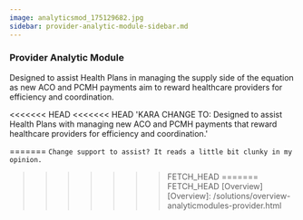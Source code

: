 ```yaml
---
image: analyticsmod_175129682.jpg
sidebar: provider-analytic-module-sidebar.md
---
```


### Provider Analytic Module

Designed to assist Health Plans in managing the supply side of the equation as new ACO and PCMH payments aim to reward healthcare providers for efficiency and coordination.

<<<<<<< HEAD
<<<<<<< HEAD
'KARA CHANGE TO: Designed to assist Health Plans with managing new ACO and PCMH payments that reward healthcare providers for efficiency and coordination.'

=======
`Change support to assist? It reads a little bit clunky in my opinion.`
>>>>>>> FETCH_HEAD
=======
>>>>>>> FETCH_HEAD
[Overview]
[Overview]: /solutions/overview-analyticmodules-provider.html